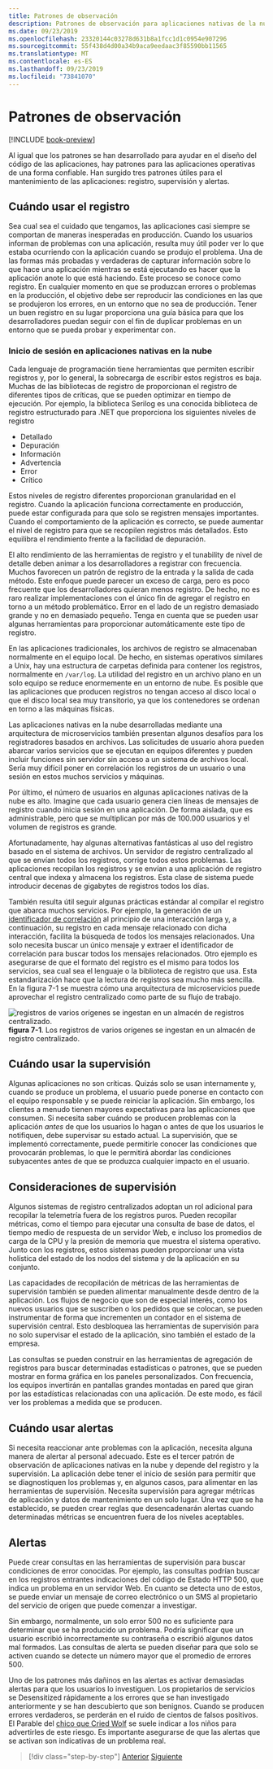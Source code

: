 ```yaml
---
title: Patrones de observación
description: Patrones de observación para aplicaciones nativas de la nube
ms.date: 09/23/2019
ms.openlocfilehash: 23320144c03278d631b8a1fcc1d1c0954e907296
ms.sourcegitcommit: 55f438d4d00a34b9aca9eedaac3f85590bb11565
ms.translationtype: MT
ms.contentlocale: es-ES
ms.lasthandoff: 09/23/2019
ms.locfileid: "73841070"
---
```

# <a name="observability-patterns"></a>Patrones de observación

[!INCLUDE [book-preview](../../../includes/book-preview.md)]

Al igual que los patrones se han desarrollado para ayudar en el diseño del código de las aplicaciones, hay patrones para las aplicaciones operativas de una forma confiable. Han surgido tres patrones útiles para el mantenimiento de las aplicaciones: registro, supervisión y alertas.

## <a name="when-to-use-logging"></a>Cuándo usar el registro

Sea cual sea el cuidado que tengamos, las aplicaciones casi siempre se comportan de maneras inesperadas en producción. Cuando los usuarios informan de problemas con una aplicación, resulta muy útil poder ver lo que estaba ocurriendo con la aplicación cuando se produjo el problema. Una de las formas más probadas y verdaderas de capturar información sobre lo que hace una aplicación mientras se está ejecutando es hacer que la aplicación anote lo que está haciendo. Este proceso se conoce como registro. En cualquier momento en que se produzcan errores o problemas en la producción, el objetivo debe ser reproducir las condiciones en las que se produjeron los errores, en un entorno que no sea de producción. Tener un buen registro en su lugar proporciona una guía básica para que los desarrolladores puedan seguir con el fin de duplicar problemas en un entorno que se pueda probar y experimentar con.

### <a name="logging-in-cloud-native-applications"></a>Inicio de sesión en aplicaciones nativas en la nube

Cada lenguaje de programación tiene herramientas que permiten escribir registros y, por lo general, la sobrecarga de escribir estos registros es baja. Muchas de las bibliotecas de registro de proporcionan el registro de diferentes tipos de críticas, que se pueden optimizar en tiempo de ejecución. Por ejemplo, la biblioteca Serilog es una conocida biblioteca de registro estructurado para .NET que proporciona los siguientes niveles de registro

* Detallado
* Depuración
* Información
* Advertencia
* Error
* Crítico

Estos niveles de registro diferentes proporcionan granularidad en el registro. Cuando la aplicación funciona correctamente en producción, puede estar configurada para que solo se registren mensajes importantes. Cuando el comportamiento de la aplicación es correcto, se puede aumentar el nivel de registro para que se recopilen registros más detallados. Esto equilibra el rendimiento frente a la facilidad de depuración.

El alto rendimiento de las herramientas de registro y el tunability de nivel de detalle deben animar a los desarrolladores a registrar con frecuencia. Muchos favorecen un patrón de registro de la entrada y la salida de cada método. Este enfoque puede parecer un exceso de carga, pero es poco frecuente que los desarrolladores quieran menos registro. De hecho, no es raro realizar implementaciones con el único fin de agregar el registro en torno a un método problemático. Error en el lado de un registro demasiado grande y no en demasiado pequeño. Tenga en cuenta que se pueden usar algunas herramientas para proporcionar automáticamente este tipo de registro.

En las aplicaciones tradicionales, los archivos de registro se almacenaban normalmente en el equipo local. De hecho, en sistemas operativos similares a Unix, hay una estructura de carpetas definida para contener los registros, normalmente en `/var/log`. La utilidad del registro en un archivo plano en un solo equipo se reduce enormemente en un entorno de nube. Es posible que las aplicaciones que producen registros no tengan acceso al disco local o que el disco local sea muy transitorio, ya que los contenedores se ordenan en torno a las máquinas físicas.

Las aplicaciones nativas en la nube desarrolladas mediante una arquitectura de microservicios también presentan algunos desafíos para los registradores basados en archivos. Las solicitudes de usuario ahora pueden abarcar varios servicios que se ejecutan en equipos diferentes y pueden incluir funciones sin servidor sin acceso a un sistema de archivos local. Sería muy difícil poner en correlación los registros de un usuario o una sesión en estos muchos servicios y máquinas.

Por último, el número de usuarios en algunas aplicaciones nativas de la nube es alto. Imagine que cada usuario genera cien líneas de mensajes de registro cuando inicia sesión en una aplicación. De forma aislada, que es administrable, pero que se multiplican por más de 100.000 usuarios y el volumen de registros es grande.

Afortunadamente, hay algunas alternativas fantásticas al uso del registro basado en el sistema de archivos. Un servidor de registro centralizado al que se envían todos los registros, corrige todos estos problemas. Las aplicaciones recopilan los registros y se envían a una aplicación de registro central que indexa y almacena los registros. Esta clase de sistema puede introducir decenas de gigabytes de registros todos los días.

También resulta útil seguir algunas prácticas estándar al compilar el registro que abarca muchos servicios. Por ejemplo, la generación de un [identificador de correlación](https://blog.rapid7.com/2016/12/23/the-value-of-correlation-ids/) al principio de una interacción larga y, a continuación, su registro en cada mensaje relacionado con dicha interacción, facilita la búsqueda de todos los mensajes relacionados. Una solo necesita buscar un único mensaje y extraer el identificador de correlación para buscar todos los mensajes relacionados. Otro ejemplo es asegurarse de que el formato del registro es el mismo para todos los servicios, sea cual sea el lenguaje o la biblioteca de registro que usa. Esta estandarización hace que la lectura de registros sea mucho más sencilla. En la figura 7-1 se muestra cómo una arquitectura de microservicios puede aprovechar el registro centralizado como parte de su flujo de trabajo.

![registros de varios orígenes se ingestan en un almacén de registros centralizado.](./media/centralized-logging.png)
**figura 7-1**. Los registros de varios orígenes se ingestan en un almacén de registro centralizado.

## <a name="when-to-use-monitoring"></a>Cuándo usar la supervisión

Algunas aplicaciones no son críticas. Quizás solo se usan internamente y, cuando se produce un problema, el usuario puede ponerse en contacto con el equipo responsable y se puede reiniciar la aplicación. Sin embargo, los clientes a menudo tienen mayores expectativas para las aplicaciones que consumen. Si necesita saber cuándo se producen problemas con la aplicación *antes* de que los usuarios lo hagan o antes de que los usuarios le notifiquen, debe supervisar su estado actual. La supervisión, que se implementó correctamente, puede permitirle conocer las condiciones que provocarán problemas, lo que le permitirá abordar las condiciones subyacentes antes de que se produzca cualquier impacto en el usuario.

## <a name="monitoring-considerations"></a>Consideraciones de supervisión

Algunos sistemas de registro centralizados adoptan un rol adicional para recopilar la telemetría fuera de los registros puros. Pueden recopilar métricas, como el tiempo para ejecutar una consulta de base de datos, el tiempo medio de respuesta de un servidor Web, e incluso los promedios de carga de la CPU y la presión de memoria que muestra el sistema operativo. Junto con los registros, estos sistemas pueden proporcionar una vista holística del estado de los nodos del sistema y de la aplicación en su conjunto.

Las capacidades de recopilación de métricas de las herramientas de supervisión también se pueden alimentar manualmente desde dentro de la aplicación. Los flujos de negocio que son de especial interés, como los nuevos usuarios que se suscriben o los pedidos que se colocan, se pueden instrumentar de forma que incrementen un contador en el sistema de supervisión central. Esto desbloquea las herramientas de supervisión para no solo supervisar el estado de la aplicación, sino también el estado de la empresa.

Las consultas se pueden construir en las herramientas de agregación de registros para buscar determinadas estadísticas o patrones, que se pueden mostrar en forma gráfica en los paneles personalizados. Con frecuencia, los equipos invertirán en pantallas grandes montadas en pared que giran por las estadísticas relacionadas con una aplicación. De este modo, es fácil ver los problemas a medida que se producen.

## <a name="when-to-use-alerts"></a>Cuándo usar alertas

Si necesita reaccionar ante problemas con la aplicación, necesita alguna manera de alertar al personal adecuado. Este es el tercer patrón de observación de aplicaciones nativas en la nube y depende del registro y la supervisión. La aplicación debe tener el inicio de sesión para permitir que se diagnostiquen los problemas y, en algunos casos, para alimentar en las herramientas de supervisión. Necesita supervisión para agregar métricas de aplicación y datos de mantenimiento en un solo lugar. Una vez que se ha establecido, se pueden crear reglas que desencadenarán alertas cuando determinadas métricas se encuentren fuera de los niveles aceptables.

## <a name="alerts"></a>Alertas

Puede crear consultas en las herramientas de supervisión para buscar condiciones de error conocidas. Por ejemplo, las consultas podrían buscar en los registros entrantes indicaciones del código de Estado HTTP 500, que indica un problema en un servidor Web. En cuanto se detecta uno de estos, se puede enviar un mensaje de correo electrónico o un SMS al propietario del servicio de origen que puede comenzar a investigar.

Sin embargo, normalmente, un solo error 500 no es suficiente para determinar que se ha producido un problema. Podría significar que un usuario escribió incorrectamente su contraseña o escribió algunos datos mal formados. Las consultas de alerta se pueden diseñar para que solo se activen cuando se detecte un número mayor que el promedio de errores 500.

Uno de los patrones más dañinos en las alertas es activar demasiadas alertas para que los usuarios lo investiguen. Los propietarios de servicios se Desensitized rápidamente a los errores que se han investigado anteriormente y se han descubierto que son benignos. Cuando se producen errores verdaderos, se perderán en el ruido de cientos de falsos positivos. El Parable del [chico que Cried Wolf](https://en.wikipedia.org/wiki/The_Boy_Who_Cried_Wolf) se suele indicar a los niños para advertirles de este riesgo. Es importante asegurarse de que las alertas que se activan son indicativas de un problema real.

>[!div class="step-by-step"]
>[Anterior](monitoring-health.md)
>[Siguiente](logging-with-elastic-stack.md)
